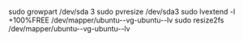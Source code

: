 sudo growpart /dev/sda 3
sudo pvresize /dev/sda3
sudo lvextend -l +100%FREE /dev/mapper/ubuntu--vg-ubuntu--lv
sudo resize2fs /dev/mapper/ubuntu--vg-ubuntu--lv
